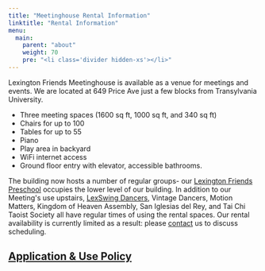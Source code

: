 ```yaml
---
title: "Meetinghouse Rental Information"
linktitle: "Rental Information"
menu:
  main:
    parent: "about"
    weight: 70
    pre: "<li class='divider hidden-xs'></li>"
---
```


Lexington Friends Meetinghouse is available as a venue for meetings and events.
We are located at 649 Price Ave just a few blocks from Transylvania University.

* Three meeting spaces (1600 sq ft, 1000 sq ft, and 340 sq ft)
* Chairs for up to 100
* Tables for up to 55
* Piano
* Play area in backyard
* WiFi internet access
* Ground floor entry with elevator, accessible bathrooms.


The building now hosts a number of regular groups- our [Lexington Friends
Preschool](http://www.lexingtonfriendspreschool.com/) occupies the lower level
of our building.  In addition to our Meeting's use upstairs, [LexSwing
Dancers](http://www.lexswingdance.com/), Vintage Dancers, Motion Matters,
Kingdom of Heaven Assembly, San Iglesias del Rey, and Tai Chi Taoist Society
all have regular times of using the rental spaces. Our rental availability is
currently limited as a result: please <a href="/contact">contact</a> us to discuss
scheduling.

## [Application & Use Policy](/docs/meetinghouse-policy-app.pdf)
